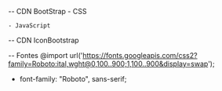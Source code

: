 -- CDN BootStrap
    - CSS
<link href="https://cdn.jsdelivr.net/npm/bootstrap@5.3.6/dist/css/bootstrap.min.css" rel="stylesheet" integrity="sha384-4Q6Gf2aSP4eDXB8Miphtr37CMZZQ5oXLH2yaXMJ2w8e2ZtHTl7GptT4jmndRuHDT" crossorigin="anonymous">

    - JavaScript
<script src="https://cdn.jsdelivr.net/npm/bootstrap@5.3.6/dist/js/bootstrap.bundle.min.js" integrity="sha384-j1CDi7MgGQ12Z7Qab0qlWQ/Qqz24Gc6BM0thvEMVjHnfYGF0rmFCozFSxQBxwHKO" crossorigin="anonymous"></script>

-- CDN IconBootstrap

<link rel="stylesheet" href="https://cdn.jsdelivr.net/npm/bootstrap-icons@1.12.1/font/bootstrap-icons.min.css">

-- Fontes
    @import url('https://fonts.googleapis.com/css2?family=Roboto:ital,wght@0,100..900;1,100..900&display=swap');


 - font-family: "Roboto", sans-serif;



